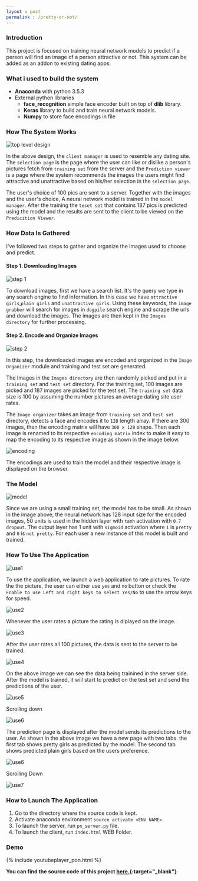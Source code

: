 ```yaml
---
layout : post
permalink : /pretty-or-not/
---
```


### Introduction

This project is focused on training neural network models to predict if a person will find an image of a person attractive or not. This system can be added as an addon to existing dating apps.

### What i used to build the system


* **Anaconda** with python 3.5.3
* External python libraries
    * **face_recognition** simple face encoder built on top of **dlib** library.
    * **Keras** library to build and train neural network models.
    * **Numpy** to store face encodings in file

### How The System Works

![top level design](/{{site.baseurl}}/assets/images/pon_5.png)

In the above design, the `client manager` is used to resemble any dating site. The `selection page` is the page where the user can like or dislike a person's pictures fetch from `training set` from the server and the `Prediction viewer` is a page where the system recommends the images the users might find attractive and unattractive based on his/her selection in the `selection page`. 

The user's choice of 100 pics are sent to a server. Together with the images and the user's choice, A neural network model is trained in the `model manager`. After the training the `teset set` that contains 187 pics is predicted using the model and the results are sent to the client to be viewed on the `Predicition Viewer`.

### How Data Is Gathered

I've followed two steps to gather and organize the images used to choose and predict.

#### Step 1. Downloading Images

![step 1](/{{site.baseurl}}/assets/images/pon_2.png)

To download images, first we have a search list. It's the query we type in any search engine to find information. In this case we have `attractive girls`,`plain girls` and `unattractive girls`. Using these keywords, the `image grabber` will search for images in `dogpile` search engine and scrape the urls and download the images. The images are then kept in the `Images directory` for further processing.

#### Step 2. Encode and Organize Images

![step 2](/{{site.baseurl}}/assets/images/pon_4.png)

In this step, the downloaded images are encoded and organized in the `Image Organizer` module and training and test set are generated.

The Images in the `Images directory` are then randomly picked and put in a `training set` and `test set` directory. For the training set, 100 images are picked and 187 images are picked for the test set. The `training set` data size is 100 by assuming the number pictures an average dating site user rates.

The `Image organizer` takes an image from `training set` and `test set` directory, detects a face and encodes it to `128` length array. If there are 300 images, then the encoding matrix will have `300 x 128` shape. Then each image is renamed to its respective `encoding matrix` index to make it easy to map the encoding to its respective image as shown in the image below.

![encoding](/{{site.baseurl}}/assets/images/pon_3.png)

The encodings are used to train the model and their respective image is displayed on the browser.

### The Model

![model](/{{site.baseurl}}/assets/images/pon_15.png)

Since we are using a small training set, the model has to be small. As shown in the image above, the neural network has 128 input size for the encoded images, 50 units is used in the hidden layer with `tanh` activation with `0.7 dropout`. The output layer has 1 unit with `sigmoid` activation where `1` is `pretty` and `0` is `not pretty`. For each user a new instance of this model is built and trained.

### How To Use The Application

![use1](/{{site.baseurl}}/assets/images/pon_6.png)

To use the application, we launch a web application to rate pictures. To rate the the picture, the user can either use `yes` and `no` button or check the `Enable to use Left and right keys to select Yes/No` to use the arrow keys for speed.

![use2](/{{site.baseurl}}/assets/images/pon_7.png)

Whenever the user rates a picture the rating is diplayed on the image.

![use3](/{{site.baseurl}}/assets/images/pon_8.png)

After the user rates all 100 pictures, the data is sent to the server to be trained.

![use4](/{{site.baseurl}}/assets/images/pon_9.png)

On the above image we can see the data being trainined in the server side. After the model is trained, it will start to predict on the test set and send the predictions of the user.

![use5](/{{site.baseurl}}/assets/images/pon_11.png)

Scrolling down

![use6](/{{site.baseurl}}/assets/images/pon_12.png)

The prediction page is displayed after the model sends its predictions to the user. As shown in the above image we have a new page with two tabs. the first tab shows pretty girls as predicted by the model. The second tab shows predicted plain girls based on the users preference.

![use6](/{{site.baseurl}}/assets/images/pon_13.png)

Scrolling Down

![use7](/{{site.baseurl}}/assets/images/pon_16.png)

### How to Launch The Application

1. Go to the directory where the source code is kept.
2. Activate anaconda environment `source activate <ENV NAME>`.
3. To launch the server, run `pn_server.py` file.
4. To launch the client, run `index.html` WEB Folder.


### Demo

{%  include youtubeplayer_pon.html %}



**You can find the source code of this project [here.](https://github.com/robek26/pretty_or_not){:target="_blank"}** 







